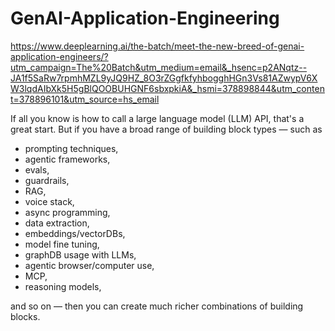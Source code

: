 # GenAI-Application-Engineering

https://www.deeplearning.ai/the-batch/meet-the-new-breed-of-genai-application-engineers/?utm_campaign=The%20Batch&utm_medium=email&_hsenc=p2ANqtz--JA1f5SaRw7rpmhMZL9yJQ9HZ_8O3rZGgfkfyhbogghHGn3Vs81AZwypV6XW3lqdAIbXk5H5gBlQOOBUHGNF6sbxpkiA&_hsmi=378898844&utm_content=378896101&utm_source=hs_email

 If all you know is how to call a large language model (LLM) API, that's a great start. But if you have a broad range of building block types — such as
 - prompting techniques,
 - agentic frameworks,
 - evals,
 - guardrails,
 - RAG,
 - voice stack,
 - async programming,
 - data extraction,
 - embeddings/vectorDBs,
 - model fine tuning,
 - graphDB usage with LLMs,
 - agentic browser/computer use,
 - MCP,
 - reasoning models,
 
 and so on — then you can create much richer combinations of building blocks.
